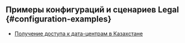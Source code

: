 ## Примеры конфигураций и сценариев Legal {#configuration-examples}

* [Получение доступа к дата-центрам в Казахстане](accessing-data-centers-in-kazakhstan.md)